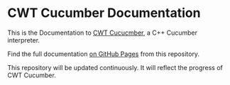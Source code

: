 # CWT Cucumber Documentation

This is the Documentation to [CWT Cucucmber](https://github.com/ThoSe1990/cwt-cucumber), a C++ Cucumber interpreter.
  
Find the full documentation [on GitHub Pages](https://those1990.github.io/cwt-cucumber-docs) from this repository. 
  
This repository will be updated continuously. It will reflect the progress of CWT Cucumber.